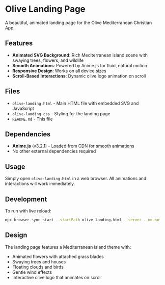 # Olive Landing Page

A beautiful, animated landing page for the Olive Mediterranean Christian App.

## Features

- **Animated SVG Background**: Rich Mediterranean island scene with swaying trees, flowers, and wildlife
- **Smooth Animations**: Powered by Anime.js for fluid, natural motion
- **Responsive Design**: Works on all device sizes
- **Scroll-Based Interactions**: Dynamic olive logo animation on scroll

## Files

- `olive-landing.html` - Main HTML file with embedded SVG and JavaScript
- `olive-landing.css` - Styling for the landing page
- `README.md` - This file

## Dependencies

- **Anime.js** (v3.2.1) - Loaded from CDN for smooth animations
- No other external dependencies required

## Usage

Simply open `olive-landing.html` in a web browser. All animations and interactions will work immediately.

## Development

To run with live reload:
```bash
npx browser-sync start --startPath olive-landing.html --server --no-notify --directory --files '**/*'
```

## Design

The landing page features a Mediterranean island theme with:
- Animated flowers with attached grass blades
- Swaying trees and houses
- Floating clouds and birds
- Gentle wind effects
- Interactive olive logo that animates on scroll